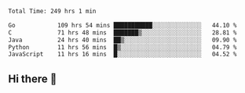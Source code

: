 <!--START_SECTION:waka-->

```txt
Total Time: 249 hrs 1 min

Go            109 hrs 54 mins ███████████░░░░░░░░░░░░░░   44.10 %
C             71 hrs 48 mins  ███████▒░░░░░░░░░░░░░░░░░   28.81 %
Java          24 hrs 40 mins  ██▒░░░░░░░░░░░░░░░░░░░░░░   09.90 %
Python        11 hrs 56 mins  █▒░░░░░░░░░░░░░░░░░░░░░░░   04.79 %
JavaScript    11 hrs 16 mins  █░░░░░░░░░░░░░░░░░░░░░░░░   04.52 %
```

<!--END_SECTION:waka-->

## Hi there 👋

<!--
**prorok210/prorok210** is a ✨ _special_ ✨ repository because its `README.md` (this file) appears on your GitHub profile.

Here are some ideas to get you started:

- 🔭 I’m currently working on ...
- 🌱 I’m currently learning ...
- 👯 I’m looking to collaborate on ...
- 🤔 I’m looking for help with ...
- 💬 Ask me about ...
- 📫 How to reach me: ...
- 😄 Pronouns: ...
- ⚡ Fun fact: ...
-->
